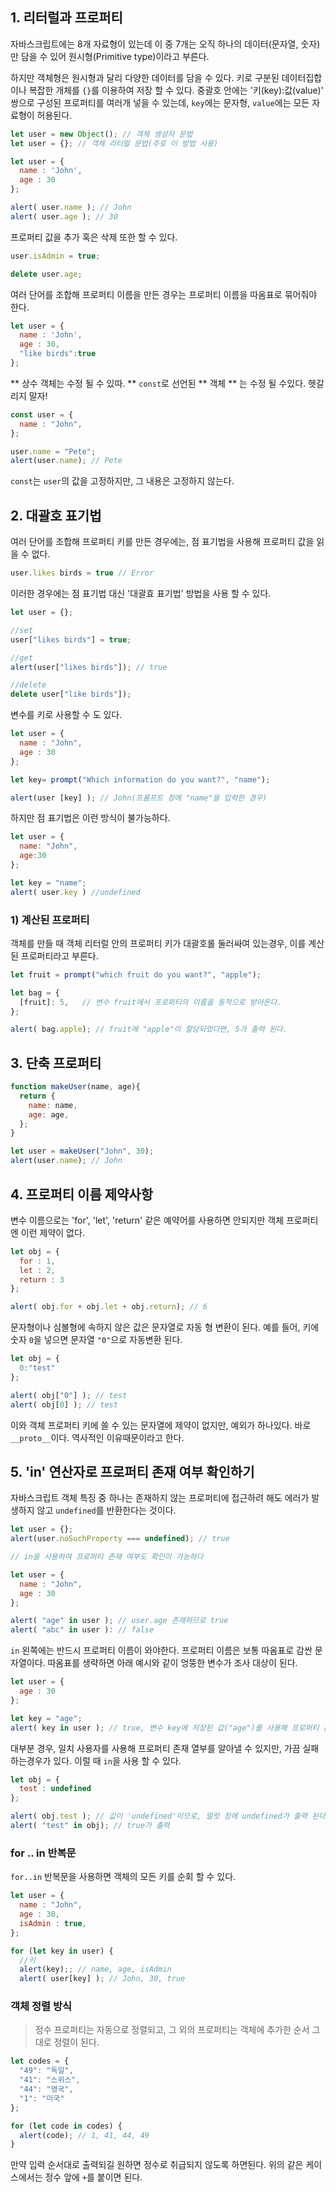 ## 1. 리터럴과 프로퍼티
자바스크립트에는 8개 자료형이 있는데 이 중 7개는 오직 하나의 데이터(문자열, 숫자)만 담을 수 있어 원시형(Primitive type)이라고 부른다. 

하지만 객체형은 원시형과 달리 다양한 데이터를 담을 수 있다. 키로 구분된 데이터집합이나 복잡한 개체를 `{}`를 이용하여 저장 할 수 있다.
중괄호 안에는 '키(key):값(value)' 쌍으로 구성된 프로퍼티를 여러개 넣을 수 있는데, `key`에는 문자형, `value`에는 모든 자료형이 허용된다.

```javascript
let user = new Object(); // 객체 생성자 문법
let user = {}; // 객체 리터럴 문법(주로 이 방법 사용)

let user = {
  name : 'John',
  age : 30
};

alert( user.name ); // John
alert( user.age ); // 30
```

프로퍼티 값을 추가 혹은 삭제 또한 할 수 있다.

```javascript
user.isAdmin = true;

delete user.age;

```

여러 단어를 조합해 프로퍼티 이름을 만든 경우는 프로퍼티 이름을 따옴표로 묶어줘야 한다.
```javascript
let user = {
  name : 'John',
  age : 30,
  "like birds":true
};
```
** 상수 객체는 수정 될 수 있따. **
`const`로 선언된 ** 객체 ** 는 수정 될 수있다. 헷갈리지 말자!
```javascript
const user = {
  name : "John",
};

user.name = "Pete"; 
alert(user.name); // Pete
```
`const`는 `user`의 값을 고정하지만, 그 내용은 고정하지 않는다.

## 2. 대괄호 표기법
여러 단어를 조합해 프로퍼티 키를 만든 경우에는, 점 표기법을 사용해 프로퍼티 값을 읽을 수 없다.
```javascript
user.likes birds = true // Error
```

이러한 경우에는 점 표기법 대신 '대괄효 표기법' 방법을 사용 할 수 있다.

```javascript
let user = {};

//set
user["likes birds"] = true;

//get
alert(user["likes birds"]); // true

//delete
delete user["like birds"]);
```

변수를 키로 사용할 수 도 있다.

```javascript
let user = {
  name : "John",
  age : 30
};

let key= prompt("Which information do you want?", "name");

alert(user [key] ); // John(프롬프트 창에 "name"을 입력한 경우)
```

하지만 점 표기법은 이런 방식이 불가능하다.

```javascript
let user = {
  name: "John",
  age:30
};

let key = "name";
alert( user.key ) //undefined
```

### 1) 계산된 프로퍼티
객체를 만들 때 객체 리터럴 안의 프로퍼티 키가 대괄호롤 둘러싸여 있는경우, 이를 계산된 프로퍼티라고 부른다.

```javascript
let fruit = prompt("which fruit do you want?", "apple");

let bag = {
  [fruit]: 5,	// 변수 fruit에서 프로퍼티의 이름을 동적으로 받아온다.
};

alert( bag.apple); // fruit에 "apple"이 할당되었다면, 5가 출력 된다.
```
## 3. 단축 프로퍼티
```javascript
function makeUser(name, age){
  return {
    name: name,
    age: age,
  };
}

let user = makeUser("John", 30);
alert(user.name); // John
```

## 4. 프로퍼티 이름 제약사항
변수 이름으로는 'for', 'let', 'return' 같은 예약어를 사용하면 안되지만 객체 프로퍼티엔 이런 제약이 없다.

```javascript
let obj = {
  for : 1,
  let : 2,
  return : 3
};

alert( obj.for + obj.let + obj.return); // 6
```

문자형이나 심볼형에 속하지 않은 값은 문자열로 자동 형 변환이 된다.
예를 들어, 키에 숫자 `0`을 넣으면 문자열 `"0"`으로 자동변환 된다.

```javascript
let obj = {
  0:"test"
};

alert( obj["0"] ); // test
alert( obj[0] ); // test
```
이와 객체 프로퍼티 키에 쓸 수 있는 문자열에 제약이 없지만, 예외가 하나있다. 바로 `__proto__`이다. 역사적인 이유때문이라고 한다.

## 5. 'in' 연산자로 프로퍼티 존재 여부 확인하기
자바스크립트 객체 특징 중 하나는 존재하지 않는 프로퍼티에 접근하려 해도 에러가 발생하지 않고 `undefined`를 반환한다는 것이다.

```javascript
let user = {};
alert(user.noSuchProperty === undefined); // true

// in을 사용하여 프로퍼티 존재 여부도 확인이 가능하다

let user = {
  name : "John",
  age : 30
};

alert( "age" in user ); // user.age 존재하므로 true
alert( "abc" in user ): // false
```
`in` 왼쪽에는 반드시 프로퍼티 이름이 와야한다. 프로퍼티 이름은 보통 따옴표로 감싼 문자열이다.
따옴표를 생략하면 아래 예시와 같이 엉뚱한 변수가 조사 대상이 된다.

```javascript
let user = {
  age : 30
};

let key = "age";
alert( key in user ); // true, 변수 key에 저장된 값("age")를 사용해 프로퍼티 존재 여부를 확인 할 수 있다.
```

대부분 경우, 일치 사용자를 사용해 프로퍼티 존재 열부를 알아낼 수 있지만, 가끔 실패 하는경우가 있다. 이럴 때 `in`을 사용 할 수 있다.

```javascript
let obj = {
  test : undefined
};

alert( obj.test ); // 값이 'undefined'이므로, 얼럿 창에 undefined가 출력 된다.
alert( "test" in obj); // true가 출력
```

### for .. in 반복문

`for..in` 반복문을 사용하면 객체의 모든 키를 순회 할 수 있다.
```javascript
let user = {
  name : "John",
  age : 30,
  isAdmin : true,
};

for (let key in user) {
  //키
  alert(key);; // name, age, isAdmin
  alert( user[key] ); // John, 30, true
```

### 객체 정렬 방식
> 정수 프로퍼티는 자동으로 정렬되고, 그 외의 프로퍼티는 객체에 추가한 순서 그대로 정렬이 된다.

```javascript
let codes = {
  "49": "독일",
  "41": "스위스",
  "44": "영국",
  "1": "미국"
};

for (let code in codes) {
  alert(code); // 1, 41, 44, 49
}
```
만약 입력 순서대로 출력되길 원하면 정수로 취급되지 않도록 하면된다. 위의 같은 케이스에서는 정수 앞에 `+`를 붙이면 된다.
